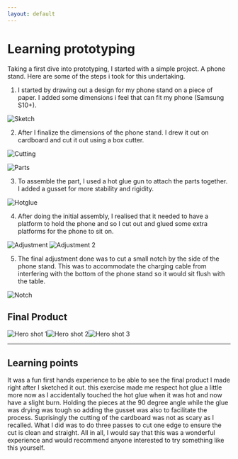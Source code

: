 ```yaml
---
layout: default
---
```


# Learning prototyping
Taking a first dive into prototyping, I started with a simple project. A phone stand. Here are some of the steps i took for this undertaking.

1. I started by drawing out a design for my phone stand on a piece of paper. I added some dimensions i feel that can fit my phone (Samsung S10+).

![Sketch](images/sketch.jpg)

2. After I finalize the dimensions of the phone stand. I drew it out on cardboard and cut it out using a box cutter.

![Cutting](images/cutting.jpg)

![Parts](images/parts.jpg)

3. To assemble the part, I used a hot glue gun to attach the parts together. I added a gusset for more stability and rigidity.

![Hotglue](images/hotglue.jpg)

4. After doing the initial assembly, I realised that it needed to have a platform to hold the phone and so I cut out and glued some extra platforms for the phone to sit on.

![Adjustment](images/platform1.jpg) ![Adjustment 2](images/platform2.jpg)

5. The final adjustment done was to cut a small notch by the side of the phone stand. This was to accommodate the charging cable from interfering with the bottom of the phone stand so it would sit flush with the table.

![Notch](images/notch.jpg)


## Final Product

![Hero shot 1](images/hero1.jpg)![Hero shot 2](images/hero2.jpg)![Hero shot 3](images/hero3.jpg)

* * *

## Learning points
It was a fun first hands experience to be able to see the final product I made right after I sketched it out. this exercise made me respect hot glue a little more now as I accidentally touched the hot glue when it was hot and now have a slight burn. Holding the pieces at the 90 degree angle while the glue was drying was tough so adding the gusset was also to facilitate the process. Suprisingly the cutting of the cardboard was not as scary as I recalled. What I did was to do three passes to cut one edge to ensure the cut is clean and straight. All in all, I would say that this was a wonderful experience and would recommend anyone interested to try something like this yourself.
